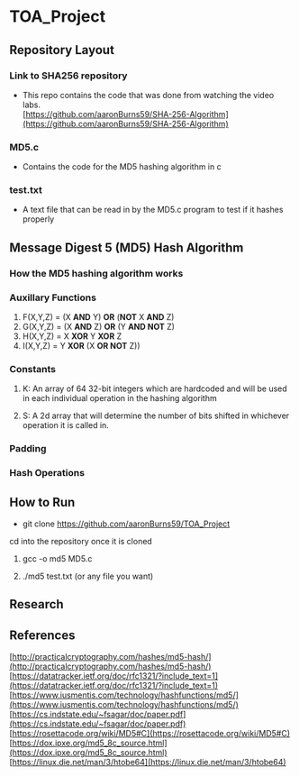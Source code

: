 # TOA_Project

## Repository Layout

### Link to SHA256 repository
* This repo contains the code that was done from watching the video labs.  
[https://github.com/aaronBurns59/SHA-256-Algorithm](https://github.com/aaronBurns59/SHA-256-Algorithm)  

### MD5.c
* Contains the code for the MD5 hashing algorithm in c

### test.txt 
* A text file that can be read in by the MD5.c program to test if it hashes properly

## Message Digest 5 (MD5) Hash Algorithm

### How the MD5 hashing algorithm works


### Auxillary Functions
1. F(X,Y,Z) = (X **AND** Y) **OR** (**NOT** X **AND** Z)
2. G(X,Y,Z) = (X **AND** Z) **OR** (Y **AND NOT** Z)
3. H(X,Y,Z) = X **XOR** Y **XOR** Z
4. I(X,Y,Z) = Y **XOR** (X **OR NOT** Z))
### Constants
1. K: An array of 64 32-bit integers which are hardcoded and will be used in each individual operation in the hashing algorithm

2. S: A 2d array that will determine the number of bits shifted  in whichever operation it is called in.

### Padding

### Hash Operations

## How to Run

* git clone https://github.com/aaronBurns59/TOA_Project 

cd into the repository once it is cloned

1. gcc -o md5 MD5.c

2. ./md5 test.txt (or any file you want)

## Research

## References
[http://practicalcryptography.com/hashes/md5-hash/](http://practicalcryptography.com/hashes/md5-hash/)  
[https://datatracker.ietf.org/doc/rfc1321/?include_text=1](https://datatracker.ietf.org/doc/rfc1321/?include_text=1)  
[https://www.iusmentis.com/technology/hashfunctions/md5/](https://www.iusmentis.com/technology/hashfunctions/md5/)  
[https://cs.indstate.edu/~fsagar/doc/paper.pdf](https://cs.indstate.edu/~fsagar/doc/paper.pdf)  
[https://rosettacode.org/wiki/MD5#C](https://rosettacode.org/wiki/MD5#C)  
[https://dox.ipxe.org/md5_8c_source.html](https://dox.ipxe.org/md5_8c_source.html)  
[https://linux.die.net/man/3/htobe64](https://linux.die.net/man/3/htobe64)  

